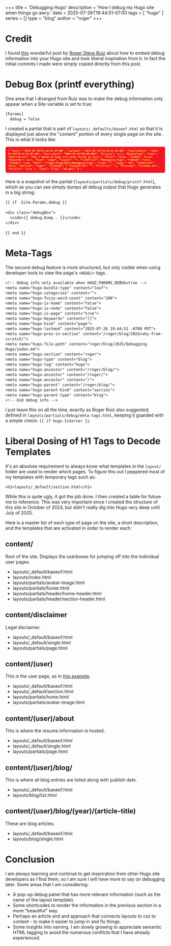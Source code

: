 +++
title = 'Debugging Hugo'
description = 'How I debug my Hugo site when things go awry.'
date = 2025-07-26T19:44:51-07:00
tags = [ "hugo" ]
series = []
type = "blog"
author = "roger"
+++

# Credit
I found [this](https://write.rog.gr/writing/various-ways-to-debug-in-hugo/) wonderful post by [Roger Steve Ruiz](https://write.rog.gr/) about how to embed debug information into your Hugo site and took liberal inspiration from it. In fact the initial commits I made were simply copied directly from this post.

# Debug Box (printf everything)
One area that I diverged from Ruiz was to make the debug information only appear when a Site variable is set to true:
```
[Params]
  debug = false
```
I created a partial that is part of `layouts/_defaults/baseof.html` so that it is displayed just above the "content" portion of every single page on the site. This is what it looks like:

![Screenshot of the Debug box](debugbox.png)

Here is a snapshot of the partial (`layouts/partials/debug/printf.html`), which as you can see simply dumps all debug output that Hugo generates in a big string:
```
{{ if .Site.Params.debug }}

<div class="debugBox">
  <code>{{ debug.Dump . }}</code>
</div>

{{ end }}
```
# Meta-Tags
The second debug feature is more structured, but only visible when using developer tools to view the page's `<HEAD/>` tags.

```
<!-- Debug info only available when HUGO_PARAMS_DEBUG=true -->
<meta name="hugo-bundle-type" content="leaf">
<meta name="hugo-categories" content="">
<meta name="hugo-fuzzy-word-count" content="200">
<meta name="hugo-is-home" content="false">
<meta name="hugo-is-node" content="false">
<meta name="hugo-is-page" content="true">
<meta name="hugo-keywords" content="[]">
<meta name="hugo-kind" content="page">
<meta name="hugo-lastmod" content="2025-07-26 19:44:51 -0700 PDT">
<meta name="hugo-prev-in-section" content="/roger/blog/2024/why-from-scratch/">
<meta name="hugo-file-path" content="roger/blog/2025/Debugging-Hugo/index.md">
<meta name="hugo-section" content="roger">
<meta name="hugo-type" content="blog">
<meta name="hugo-tag" content="hugo">
<meta name="hugo-ancestor" content="/roger/blog/">
<meta name="hugo-ancestor" content="/roger/">
<meta name="hugo-ancestor" content="/">
<meta name="hugo-parent" content="/roger/blog/">
<meta name="hugo-parent-kind" content="section">
<meta name="hugo-parent-type" content="blog">
<!-- End debug info -->
```

I just leave this on all the time, exactly as Roger Ruiz also suggested, defined in `layouts/partials/debug/meta-tags.html`, keeping it guarded with a simple check: `{{ if hugo.IsServer }}`.

# Liberal Dosing of H1 Tags to Decode Templates
It's an absolute requirement to always know what templates in the `layout/` folder are used to render which pages. To figure this out I peppered most of my templates with temporary tags such as:
```
<h1>layouts/_default/section.html</h1>
```
While this is quite ugly, it got the job done. I then created a table for future me to reference. This was very important since I created the *structure* of this site in October of 2024, but didn't really dig into Hugo very deep until July of 2025. 

Here is a master list of each type of page on the site, a short description, and the templates that are activated in order to render each:

## content/
Root of the site. Displays the userboxes for jumping off into the individual user pages.
* layouts/_default/baseof.html
* layouts/index.html
* layouts/partials/avatar-image.html
* layouts/partials/footer.html
* layouts/partials/header/home-header.html
* layouts/partials/header/section-header.html

## content/disclaimer
Legal disclaimer.
* layouts/_default/baseof.html
* layouts/_default/single.html
* layouts/partials/page.html

## content/(user)
This is the user page, as in [this example](http://fleig.us/roger).
* layouts/_default/baseof.html
* layouts/_default/section.html
* layouts/partials/home.html
* layouts/partials/avatar-image.html

## content/(user)/about
This is where the resume information is hosted.
* layouts/_default/baseof.html
* layouts/_default/single.html
* layouts/partials/page.html

## content/(user)/blog/
This is where all blog entries are listed along with publish date.
* layouts/_default/baseof.html
* layouts/blog/list.html

## content/(user)/blog/(year)/(article-title)
These are blog articles.
* layouts/_default/baseof.html
* layouts/blog/single.html

# Conclusion
I am always learning and continue to get inspriration from other Hugo site developers as I find them, so I am sure I will have more to say on debugging later. Some areas that I am considering:
* A pop-up debug panel that has more relevant information (such as the name of the layout template).
* Some shortcodes to render the information in the previous section in a more "beautiful" way.
* Perhaps an article and and approach that connects layouts to css to content - to make it easier to jump in and fix things.
* Some insights into naming. I am slowly growing to appreciate semantic HTML tagging to avoid the numerous conflicts that I have already experienced.